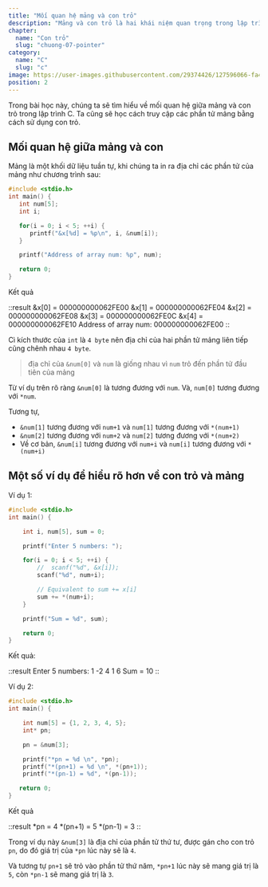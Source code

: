 ```yaml
---
title: "Mối quan hệ mảng và con trỏ"
description: "Mảng và con trỏ là hai khái niệm quan trọng trong lập trình, và hiểu mối quan hệ giữa chúng là vô cùng quan trọng. Bài viết này sẽ giúp bạn khám phá mối liên kết sâu sắc giữa mảng và con trỏ, và làm thế nào chúng tương tác với nhau để tạo ra các ứng dụng mạnh mẽ."
chapter:
  name: "Con trỏ"
  slug: "chuong-07-pointer"
category:
  name: "C"
  slug: "c"
image: https://user-images.githubusercontent.com/29374426/127596066-fa46df01-982f-4a72-b6d1-f7d8f5c5a9b3.png
position: 2
---
```


Trong bài học này, chúng ta sẽ tìm hiểu về mối quan hệ giữa mảng và con trỏ trong lập trình C. Ta cũng sẽ học cách truy cập các phần tử mảng bằng cách sử dụng con trỏ.

## Mối quan hệ giữa mảng và con

Mảng là một khối dữ liệu tuần tự, khi chúng ta in ra địa chỉ các phần tử của mảng như chương trình sau:

```cpp
#include <stdio.h>
int main() {
   int num[5];
   int i;

   for(i = 0; i < 5; ++i) {
      printf("&x[%d] = %p\n", i, &num[i]);
   }

   printf("Address of array num: %p", num);

   return 0;
}
```

Kết quả

::result
&x[0] = 000000000062FE00
&x[1] = 000000000062FE04
&x[2] = 000000000062FE08
&x[3] = 000000000062FE0C
&x[4] = 000000000062FE10
Address of array num: 000000000062FE00
::

Cì kích thước của `int` là `4 byte` nên địa chỉ của hai phần tử mảng liên tiếp cũng chênh nhau `4 byte`.

> địa chỉ của `&num[0]` và `num` là giống nhau vì `num` trỏ đến phần tử đầu tiên của mảng

Từ ví dụ trên rõ ràng `&num[0]` là tương đương với `num`. Và, `num[0]` tương đương với `*num`.

Tương tự,

- `&num[1]` tương đương với `num+1` và `num[1]` tương đương với `*(num+1)`
- `&num[2]` tương đương với `num+2` và `num[2]` tương đương với `*(num+2)`
- Về cơ bản, `&num[i]` tương đương với `num+i` và `num[i]` tương đương với `*(num+i)`

## Một số ví dụ để hiểu rõ hơn về con trỏ và mảng

Ví dụ 1:

```cpp
#include <stdio.h>
int main() {

    int i, num[5], sum = 0;

    printf("Enter 5 numbers: ");

    for(i = 0; i < 5; ++i) {
        //  scanf("%d", &x[i]);
        scanf("%d", num+i);

        // Equivalent to sum += x[i]
        sum += *(num+i);
    }

    printf("Sum = %d", sum);

    return 0;
}
```

Kết quả:

::result
Enter 5 numbers: 1
-2
4
1
6
Sum = 10
::

Ví dụ 2:

```cpp
#include <stdio.h>
int main() {

    int num[5] = {1, 2, 3, 4, 5};
    int* pn;

    pn = &num[3];

    printf("*pn = %d \n", *pn);
    printf("*(pn+1) = %d \n", *(pn+1));
    printf("*(pn-1) = %d", *(pn-1));

   return 0;
}

```

Kết quả

::result
*pn = 4
*(pn+1) = 5
*(pn-1) = 3
::

Trong ví dụ này `&num[3]` là địa chỉ của phần tử thứ tư, được gán cho con trỏ `pn`, do đó giá trị của `*pn` lúc này sẽ là `4`.

Và tương tự `pn+1` sẽ trỏ vào phần tử thứ năm, `*pn+1` lúc này sẽ mang giá trị là `5`, còn `*pn-1` sẽ mang giá trị là `3`.
